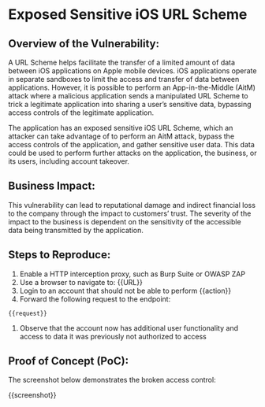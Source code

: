 # Exposed Sensitive iOS URL Scheme

## Overview of the Vulnerability:

A URL Scheme helps facilitate the transfer of a limited amount of data between iOS applications on Apple mobile devices. iOS applications operate in separate sandboxes to limit the access and transfer of data between applications. However, it is possible to perform an App-in-the-Middle (AitM) attack where a malicious application sends a manipulated URL Scheme to trick a legitimate application into sharing a user’s sensitive data, bypassing access controls of the legitimate application.

The application has an exposed sensitive iOS URL Scheme, which an attacker can take advantage of to perform an AitM attack, bypass the access controls of the application, and gather sensitive user data. This data could be used to perform further attacks on the application, the business, or its users, including account takeover.

## Business Impact:

This vulnerability can lead to reputational damage and indirect financial loss to the company through the impact to customers’ trust. The severity of the impact to the business is dependent on the sensitivity of the accessible data being transmitted by the application.

## Steps to Reproduce:

1. Enable a HTTP interception proxy, such as Burp Suite or OWASP ZAP
1. Use a browser to navigate to: {{URL}}
1. Login to an account that should not be able to perform {{action}}
1. Forward the following request to the endpoint:

```HTTP
{{request}}
```

1. Observe that the account now has additional user functionality and access to data it was previously not authorized to access

## Proof of Concept (PoC):

The screenshot below demonstrates the broken access control:

{{screenshot}}
